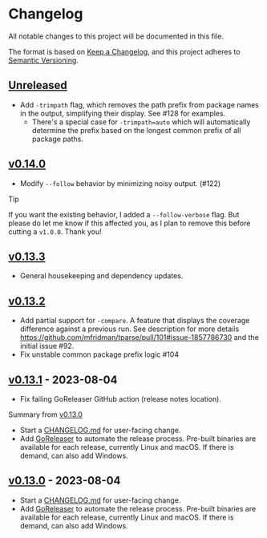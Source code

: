 # Changelog

All notable changes to this project will be documented in this file.

The format is based on [Keep a Changelog](https://keepachangelog.com/en/1.0.0/), and this project
adheres to [Semantic Versioning](https://semver.org/spec/v2.0.0.html).

## [Unreleased]

- Add `-trimpath` flag, which removes the path prefix from package names in the output, simplifying
  their display. See #128 for examples.
  - There's a special case for `-trimpath=auto` which will automatically determine the prefix based
    on the longest common prefix of all package paths.

## [v0.14.0]

- Modify `--follow` behavior by minimizing noisy output. (#122)

> [!TIP]
> If you want the existing behavior, I added a `--follow-verbose` flag. But please do let me know if this affected you, as I plan to remove this before cutting a `v1.0.0`. Thank you!

## [v0.13.3]

- General housekeeping and dependency updates.

## [v0.13.2]

- Add partial support for `-compare`. A feature that displays the coverage difference against a
  previous run. See description for more details
  https://github.com/mfridman/tparse/pull/101#issue-1857786730 and the initial issue #92.
- Fix unstable common package prefix logic #104

## [v0.13.1] - 2023-08-04

- Fix failing GoReleaser GitHub action (release notes location).

Summary from [v0.13.0](https://github.com/mfridman/tparse/releases/tag/v0.13.0)

- Start a [CHANGELOG.md](https://github.com/mfridman/tparse/blob/main/CHANGELOG.md) for user-facing
  change.
- Add [GoReleaser](https://goreleaser.com/) to automate the release process. Pre-built binaries are
  available for each release, currently Linux and macOS. If there is demand, can also add Windows.

## [v0.13.0] - 2023-08-04

- Start a [CHANGELOG.md](https://github.com/mfridman/tparse/blob/main/CHANGELOG.md) for user-facing
  change.
- Add [GoReleaser](https://goreleaser.com/) to automate the release process. Pre-built binaries are
  available for each release, currently Linux and macOS. If there is demand, can also add Windows.

[Unreleased]: https://github.com/mfridman/tparse/compare/v0.14.0...HEAD
[v0.14.0]: https://github.com/mfridman/tparse/compare/v0.13.3...v0.14.0
[v0.13.3]: https://github.com/mfridman/tparse/compare/v0.13.2...v0.13.3
[v0.13.2]: https://github.com/mfridman/tparse/compare/v0.13.1...v0.13.2
[v0.13.1]: https://github.com/mfridman/tparse/compare/v0.13.0...v0.13.1
[v0.13.0]: https://github.com/mfridman/tparse/releases/tag/v0.13.0
